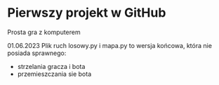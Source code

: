 # Pierwszy projekt w GitHub
Prosta gra z komputerem

01.06.2023
Plik ruch losowy.py i mapa.py to wersja końcowa, która nie posiada sprawnego:
- strzelania gracza i bota
- przemieszczania sie bota
